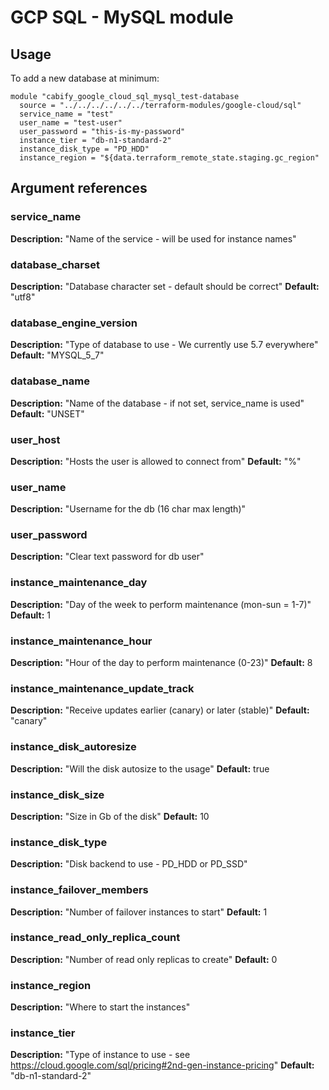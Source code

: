 # GCP SQL - MySQL module

## Usage
To add a new database at minimum:

```
module "cabify_google_cloud_sql_mysql_test-database
  source = "../../../../../../terraform-modules/google-cloud/sql"
  service_name = "test"
  user_name = "test-user"
  user_password = "this-is-my-password"
  instance_tier = "db-n1-standard-2"
  instance_disk_type = "PD_HDD"
  instance_region = "${data.terraform_remote_state.staging.gc_region"

```


## Argument references
### service_name
  **Description:** "Name of the service - will be used for instance names"


### database_charset
  **Description:** "Database character set - default should be correct"
  **Default:** "utf8"


### database_engine_version
  **Description:** "Type of database to use - We currently use 5.7 everywhere"
  **Default:** "MYSQL_5_7"


### database_name
  **Description:** "Name of the database - if not set, service_name is used"
  **Default:** "UNSET"


### user_host
  **Description:** "Hosts the user is allowed to connect from"
  **Default:** "%"


### user_name
  **Description:** "Username for the db (16 char max length)"


### user_password
  **Description:** "Clear text password for db user"


### instance_maintenance_day
  **Description:** "Day of the week to perform maintenance (mon-sun = 1-7)"
  **Default:** 1


### instance_maintenance_hour
  **Description:** "Hour of the day to perform maintenance (0-23)"
  **Default:** 8


### instance_maintenance_update_track
  **Description:** "Receive updates earlier (canary) or later (stable)"
  **Default:** "canary"


### instance_disk_autoresize
  **Description:** "Will the disk autosize to the usage"
  **Default:** true


### instance_disk_size
  **Description:** "Size in Gb of the disk"
  **Default:** 10


### instance_disk_type
  **Description:** "Disk backend to use - PD_HDD or PD_SSD"


### instance_failover_members
  **Description:** "Number of failover instances to start"
  **Default:** 1


### instance_read_only_replica_count
  **Description:** "Number of read only replicas to create"
  **Default:** 0


### instance_region
  **Description:** "Where to start the instances"


### instance_tier
  **Description:** "Type of instance to use - see https://cloud.google.com/sql/pricing#2nd-gen-instance-pricing"
  **Default:** "db-n1-standard-2"

